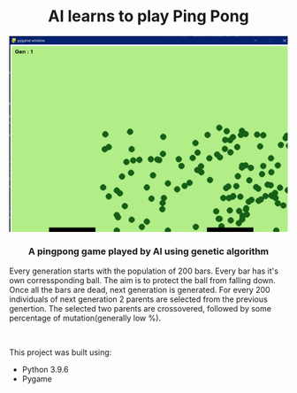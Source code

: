 <h1 align='center'> AI learns to play Ping Pong </h1>

![gif](https://github.com/Satyam1609/AIMLDL_geneticalgorithm_game/blob/main/demonstration.gif)
<h3 align='center'> A pingpong game played by AI using genetic algorithm</h3>
    

Every generation starts with the population of 200 bars. Every bar has it's own corressponding ball. The aim is to protect the ball from falling down. Once all the bars are dead, next generation is generated. For every 200 individuals of next generation 2 parents are selected from the previous genertion. The selected two parents are crossovered, followed by some percentage of mutation(generally low %).
<br>

<br>

This project was built using:
- Python 3.9.6
- Pygame

